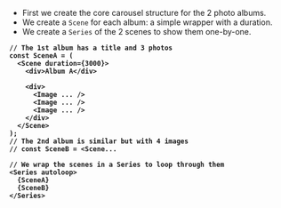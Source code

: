 - First we create the core carousel structure for the 2 photo albums.
- We create a `Scene` for each album: a simple wrapper with a duration.
- We create a `Series` of the 2 scenes to show them one-by-one.

<div style="font-weight: bold;">

```tsx
// The 1st album has a title and 3 photos
const SceneA = (
  <Scene duration={3000}>
    <div>Album A</div>

    <div>
      <Image ... />
      <Image ... />
      <Image ... />
    </div>
  </Scene>
);
// The 2nd album is similar but with 4 images
// const SceneB = <Scene...

// We wrap the scenes in a Series to loop through them
<Series autoloop>
  {SceneA}
  {SceneB}
</Series>
```

</div>
